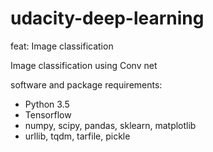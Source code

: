 # udacity-deep-learning
feat: Image classification

Image classification using Conv net

software and package requirements:
- Python 3.5
- Tensorflow
- numpy, scipy, pandas, sklearn, matplotlib
- urllib, tqdm, tarfile, pickle
